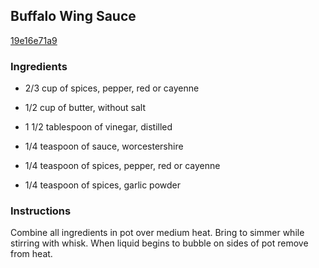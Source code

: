 ## Buffalo Wing Sauce

[19e16e71a9](https://cookpad.com/us/recipes/346347-buffalo-wing-sauce)

### Ingredients

 - 2/3 cup of spices, pepper, red or cayenne

 - 1/2 cup of butter, without salt

 - 1 1/2 tablespoon of vinegar, distilled

 - 1/4 teaspoon of sauce, worcestershire

 - 1/4 teaspoon of spices, pepper, red or cayenne

 - 1/4 teaspoon of spices, garlic powder

### Instructions

Combine all ingredients in pot over medium heat. Bring to simmer while stirring with whisk. When liquid begins to bubble on sides of pot remove from heat.
